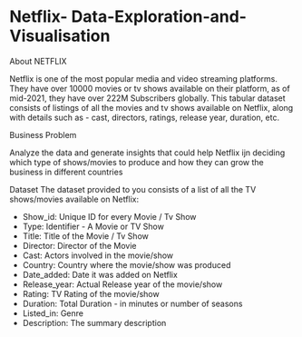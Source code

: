 # Netflix- Data-Exploration-and-Visualisation
About NETFLIX

Netflix is one of the most popular media and video streaming platforms. They have over 10000 movies or tv shows available on their platform, as of mid-2021, they have over 222M Subscribers globally. This tabular dataset consists of listings of all the movies and tv shows available on Netflix, along with details such as - cast, directors, ratings, release year, duration, etc.


Business Problem

Analyze the data and generate insights that could help Netflix ijn deciding which type of shows/movies to produce and how they can grow the business in different countries

Dataset
The dataset provided to you consists of a list of all the TV shows/movies available on Netflix:

* Show_id: Unique ID for every Movie / Tv Show
* Type: Identifier - A Movie or TV Show
* Title: Title of the Movie / Tv Show
* Director: Director of the Movie
* Cast: Actors involved in the movie/show
* Country: Country where the movie/show was produced
* Date_added: Date it was added on Netflix
* Release_year: Actual Release year of the movie/show
* Rating: TV Rating of the movie/show
* Duration: Total Duration - in minutes or number of seasons
* Listed_in: Genre
* Description: The summary description
